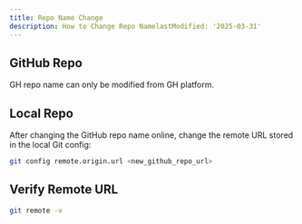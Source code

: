 ```yaml
---
title: Repo Name Change
description: How to Change Repo NamelastModified: '2025-03-31'
---
```


## GitHub Repo

GH repo name can only be modified from GH platform.

## Local Repo

After changing the GitHub repo name online, change the remote URL stored in the local Git config:

```bash
git config remote.origin.url <new_github_repo_url>
```

## Verify Remote URL

```bash
git remote -v
```
